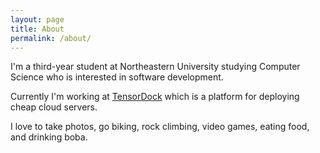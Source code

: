 ```yaml
---
layout: page
title: About
permalink: /about/
---
```


I'm a third-year student at Northeastern University studying Computer Science who is interested in software development. 

Currently I'm working at [TensorDock](https://tensordock.com) which is a platform for deploying cheap cloud servers.

I love to take photos, go biking, rock climbing, video games, eating food, and drinking boba.


